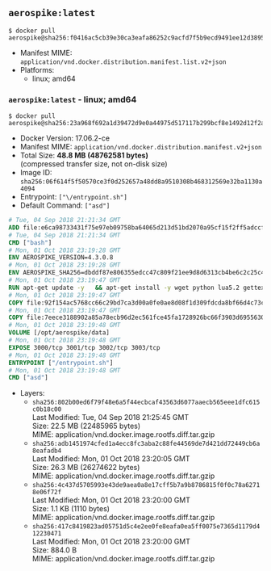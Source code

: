 ## `aerospike:latest`

```console
$ docker pull aerospike@sha256:f0416ac5cb39e30ca3eafa86252c9acfd7f5b9ecd9491ee12d3895796b6f676f
```

-	Manifest MIME: `application/vnd.docker.distribution.manifest.list.v2+json`
-	Platforms:
	-	linux; amd64

### `aerospike:latest` - linux; amd64

```console
$ docker pull aerospike@sha256:23a968f692a1d39472d9e0a44975d517117b299bcf8e1492d12f2a65dc1db40b
```

-	Docker Version: 17.06.2-ce
-	Manifest MIME: `application/vnd.docker.distribution.manifest.v2+json`
-	Total Size: **48.8 MB (48762581 bytes)**  
	(compressed transfer size, not on-disk size)
-	Image ID: `sha256:06f614f5f50570ce3f0d252657a48dd8a9510308b468312569e32ba1130a4094`
-	Entrypoint: `["\/entrypoint.sh"]`
-	Default Command: `["asd"]`

```dockerfile
# Tue, 04 Sep 2018 21:21:34 GMT
ADD file:e6ca98733431f75e97eb09758ba64065d213d51bd2070a95cf15f2ff5adccfc4 in / 
# Tue, 04 Sep 2018 21:21:34 GMT
CMD ["bash"]
# Mon, 01 Oct 2018 23:19:28 GMT
ENV AEROSPIKE_VERSION=4.3.0.8
# Mon, 01 Oct 2018 23:19:28 GMT
ENV AEROSPIKE_SHA256=dbddf87e806355edcc47c809f21ee9d8d6313cb4be6c2c25c4b2ca50e9d7d426
# Mon, 01 Oct 2018 23:19:47 GMT
RUN apt-get update -y   && apt-get install -y wget python lua5.2 gettext-base   && wget "https://www.aerospike.com/artifacts/aerospike-server-community/${AEROSPIKE_VERSION}/aerospike-server-community-${AEROSPIKE_VERSION}-debian9.tgz" -O aerospike-server.tgz   && echo "$AEROSPIKE_SHA256 *aerospike-server.tgz" | sha256sum -c -   && mkdir aerospike   && tar xzf aerospike-server.tgz --strip-components=1 -C aerospike   && dpkg -i aerospike/aerospike-server-*.deb   && dpkg -i aerospike/aerospike-tools-*.deb   && mkdir -p /var/log/aerospike/   && mkdir -p /var/run/aerospike/   && rm -rf aerospike-server.tgz aerospike /var/lib/apt/lists/*   && rm -rf /opt/aerospike/lib/java   && dpkg -r wget ca-certificates openssl xz-utils  && dpkg --purge wget ca-certificates openssl xz-utils  && apt-get purge -y   && apt autoremove -y
# Mon, 01 Oct 2018 23:19:47 GMT
COPY file:92f154ac5768cc66c29bd7ca3d00a0fe0ae8d08f1d309fdcda8bf66d4c73cadd in /etc/aerospike/aerospike.template.conf 
# Mon, 01 Oct 2018 23:19:47 GMT
COPY file:7eece3188902a85a78ecb96d2ec561fce45fa1728926bc66f3903d6955630907 in /entrypoint.sh 
# Mon, 01 Oct 2018 23:19:48 GMT
VOLUME [/opt/aerospike/data]
# Mon, 01 Oct 2018 23:19:48 GMT
EXPOSE 3000/tcp 3001/tcp 3002/tcp 3003/tcp
# Mon, 01 Oct 2018 23:19:48 GMT
ENTRYPOINT ["/entrypoint.sh"]
# Mon, 01 Oct 2018 23:19:48 GMT
CMD ["asd"]
```

-	Layers:
	-	`sha256:802b00ed6f79f48e6a5f44ecbcaf43563d6077aaecb565eee1dfc615c0b18c00`  
		Last Modified: Tue, 04 Sep 2018 21:25:45 GMT  
		Size: 22.5 MB (22485965 bytes)  
		MIME: application/vnd.docker.image.rootfs.diff.tar.gzip
	-	`sha256:adb1451974cfed1a4ecc8fc3aba2c88fe44569de7d421dd72449cb6a8eafadb4`  
		Last Modified: Mon, 01 Oct 2018 23:20:05 GMT  
		Size: 26.3 MB (26274622 bytes)  
		MIME: application/vnd.docker.image.rootfs.diff.tar.gzip
	-	`sha256:4c437d5705993e43de9aea0a8e17cff5b7a9b8786815f0f0c78a62718e06f72f`  
		Last Modified: Mon, 01 Oct 2018 23:20:00 GMT  
		Size: 1.1 KB (1110 bytes)  
		MIME: application/vnd.docker.image.rootfs.diff.tar.gzip
	-	`sha256:417c8419823ad05751d5c4e2ee0fe8eafa0ea5ff0075e7365d1179d412230471`  
		Last Modified: Mon, 01 Oct 2018 23:20:00 GMT  
		Size: 884.0 B  
		MIME: application/vnd.docker.image.rootfs.diff.tar.gzip
